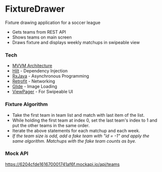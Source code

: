 # FixtureDrawer

Fixture drawing application for a soccer league

* Gets teams from REST API
* Shows teams on main screen
* Draws fixture and displays weekly matchups in swipeable view


<h3>Tech</h3>

* [MVVM Architecture](https://developer.android.com/jetpack/guide)
* [Hilt](https://dagger.dev/hilt/) - Dependency Injection
* [RxJava](https://github.com/ReactiveX/RxJava) - Asynchronous Programming
* [Retrofit](https://square.github.io/retrofit/) - Networking
* [Glide](https://bumptech.github.io/glide/) - Image Loading
* [ViewPager](https://developer.android.com/guide/navigation/navigation-swipe-view-2) - For Swipeable UI

<h3>Fixture Algorithm</h3>

* Take the first team in team list and match with last item of the list.
* While holding the first team at index 0, set the last team's index to 1 and put the other teams in the same order.
* Iterate the above statements for each matchup and each week.
* _If the team size is odd, add a fake team with "id = -1" and apply the same algorithm. Matchups with the fake team counts as bye._

<h3>Mock API</h3>

https://6204cfde161670001741af6f.mockapi.io/api/teams

